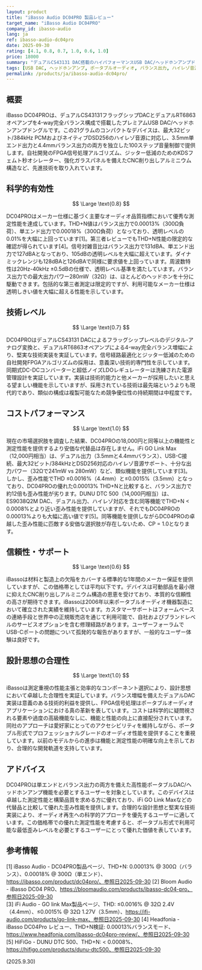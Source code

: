 ```yaml
---
layout: product
title: "iBasso Audio DC04PRO 製品レビュー"
target_name: "iBasso Audio DC04PRO"
company_id: ibasso-audio
lang: ja
ref: ibasso-audio-dc04pro
date: 2025-09-30
rating: [4.1, 0.8, 0.7, 1.0, 0.6, 1.0]
price: 18000
summary: "デュアルCS43131 DAC搭載のハイパフォーマンスUSB DAC/ヘッドホンアンプドングル。バランス増幅回路と合理的な設計思想により優れた測定性能を実現"
tags: [USB DAC, ヘッドホンアンプ, ポータブルオーディオ, バランス出力, ハイレゾ音源]
permalink: /products/ja/ibasso-audio-dc04pro/
---
```


## 概要

iBasso DC04PROは、デュアルCS43131フラッグシップDACとデュアルRT6863オペアンプを4-way完全バランス構成で搭載したプレミアムUSB DAC/ヘッドホンアンプドングルです。この21グラムのコンパクトなデバイスは、最大32ビット/384kHz PCMおよびネイティブDSD256のハイレゾ音源に対応し、3.5mm単エンド出力と4.4mmバランス出力の両方を独立した100ステップ音量制御で提供します。自社開発のFPGA信号処理アルゴリズム、ジッター低減のためのKDSフェムト秒オシレーター、強化ガラスパネルを備えたCNC削り出しアルミニウム構造など、先進技術を取り入れています。

## 科学的有効性

$$ \Large \text{0.8} $$

DC04PROはメーカー仕様に基づく主要なオーディオ品質指標において優秀な測定性能を達成しています。THD+N値はバランス出力で0.00013%（300Ω負荷）、単エンド出力で0.00018%（300Ω負荷）となっており、透明レベルの0.01%を大幅に上回っています[1]。第三者レビューでもTHD+N性能の限定的な確認が得られています[4]。信号対雑音比はバランス出力で131dBA、単エンド出力で127dBAとなっており、105dBの透明レベルを大幅に超えています。ダイナミックレンジも128dBAと126dBAで同様に要求値を上回っています。周波数特性は20Hz-40kHz ±0.5dBの仕様で、透明レベル基準を満たしています。バランス出力での最大出力パワー280mW（32Ω）は、ほとんどのヘッドホンを十分に駆動できます。包括的な第三者測定は限定的ですが、利用可能なメーカー仕様は透明しきい値を大幅に超える性能を示しています。

## 技術レベル

$$ \Large \text{0.7} $$

DC04PROはデュアルCS43131 DACによるフラッグシップレベルのデジタル-アナログ変換と、デュアルRT6863オペアンプによる4-way完全バランス増幅により、堅実な技術実装を実証しています。信号経路最適化とジッター低減のための自社開発FPGAアルゴリズムの採用は、意義深い技術的専門性を示しています。同期式DC-DCコンバーターと超低ノイズLDOレギュレーターは洗練された電源管理設計を実証しています。実装は技術的能力と他メーカーが採用したいと思える望ましい機能を示していますが、採用されている技術は最先端というよりも現代的であり、類似の構成は複製可能なため競争優位性の持続期間は中程度です。

## コストパフォーマンス

$$ \Large \text{1.0} $$

現在の市場選択肢を調査した結果、DC04PROの18,000円と同等以上の機能性と測定性能を提供するより安価な代替品は存在しません。iFi GO Link Max（12,000円相当）は、デュアル出力（3.5mmと4.4mmバランス）、USB-C接続、最大32ビット/384kHzとDSD256対応のハイレゾ音源サポート、十分な出力パワー（32Ωで241mW vs 280mW）など、類似機能を提供しています[3]。しかし、歪み性能でTHD ≤0.0016%（4.4mm）と≤0.0015%（3.5mm）となっており、DC04PROの優れた0.00013% THD+Nと比較すると、バランス出力で約12倍も歪み性能が劣ります。DUNU DTC 500（14,000円相当）は、ES9038Q2M DAC、デュアル出力、ハイレゾ対応を含む同等機能でTHD+N < 0.0008%とより近い歪み性能を提供していますが、それでもDC04PROの0.00013%よりも大幅に高い値です[5]。同等機能を提供しながらDC04PROの卓越した歪み性能に匹敵する安価な選択肢が存在しないため、CP = 1.0となります。

## 信頼性・サポート

$$ \Large \text{0.6} $$

iBassoは材料と製造上の欠陥をカバーする標準的な1年間のメーカー保証を提供していますが、この価格帯としては平均以下です。デバイスは可動部品を最小限に抑えたCNC削り出しアルミニウム構造の恩恵を受けており、本質的な信頼性の高さが期待できます。iBassoは2006年以来ポータブルオーディオ機器製造において確立された実績を維持しています。カスタマーサポートはフォームベースの連絡手段と世界中の正規販売店を通じて利用可能で、自社およびブランドレベルのサービスオプションを含む修理経路があります。ユーザーフォーラムでUSB-Cポートの問題について孤発的な報告がありますが、一般的なユーザー体験は良好です。

## 設計思想の合理性

$$ \Large \text{1.0} $$

iBassoは測定重視の性能主張と効率的なコンポーネント選択により、設計思想において卓越した合理性を実証しています。バランス増幅を備えたデュアルDAC実装は意義のある技術的利益を提供し、FPGA信号処理はポータブルオーディオアプリケーションにおける真の革新を表しています。コストは科学的に疑問視される要素や過度の高級機能なしに、機能と性能の向上に直接配分されています。同社のアプローチは愛好家にとってのアクセシビリティを維持しながら、ポータブル形式でプロフェッショナルグレードのオーディオ性能を提供することを重視しています。以前のモデルからの進歩は機能と測定性能の明確な向上を示しており、合理的な開発軌道を支持しています。

## アドバイス

DC04PROは単エンドとバランス出力の両方を備えた高性能ポータブルDAC/ヘッドホンアンプ機能を必要とするユーザーを対象としています。このデバイスは卓越した測定性能と構築品質を求める方に優れており、iFi GO Link Maxなどの代替品と比較して優れた歪み性能を提供します。合理的な設計思想と堅実な技術実装により、オーディオ再生への科学的アプローチを優先するユーザーに適しています。この価格帯での優れた測定性能を考慮すると、ポータブル形式で利用可能な最低歪みレベルを必要とするユーザーにとって優れた価値を表しています。

## 参考情報

[1] iBasso Audio - DC04PRO製品ページ、THD+N: 0.00013% @ 300Ω（バランス）、0.00018% @ 300Ω（単エンド）、https://ibasso.com/product/dc04pro/、参照日2025-09-30
[2] Bloom Audio - iBasso DC04 PRO、https://bloomaudio.com/products/ibasso-dc04-pro、参照日2025-09-30  
[3] iFi Audio - GO link Max製品ページ、THD: ≤0.0016% @ 32Ω 2.4V（4.4mm）、≤0.0015% @ 32Ω 1.27V（3.5mm）、https://ifi-audio.com/products/go-link-max、参照日2025-09-30
[4] Headfonia - iBasso DC04Pro レビュー、THD+N検証: 0.00013%バランスモード、https://www.headfonia.com/ibasso-dc04pro-review/、参照日2025-09-30
[5] HiFiGo - DUNU DTC 500、THD+N: < 0.0008%、https://hifigo.com/products/dunu-dtc500、参照日2025-09-30

(2025.9.30)